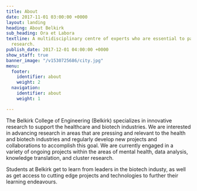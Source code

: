 ```yaml
---
title: About
date: 2017-11-01 03:00:00 +0000
layout: landing
heading: About Belkirk
sub_heading: Ora et Labora
textline: A multidisciplinary centre of experts who are essential to patient-oriented
  research.
publish_date: 2017-12-01 04:00:00 +0000
show_staff: true
banner_image: "/v1530725686/city.jpg"
menu:
  footer:
    identifier: about
    weight: 2
  navigation:
    identifier: about
    weight: 1

---
```

The Belkirk College of Engineering (Belkirk) specializes in innovative research to support the healthcare and biotech industries. We are interested in advancing research in areas that are pressing and relevant to the health and biotech industries and regularly develop new projects and collaborations to accomplish this goal. We are currently engaged in a variety of ongoing projects within the areas of mental health, data analysis, knowledge translation, and cluster research.

Students at Belkirk get to learn from leaders in the biotech industy, as well as get access to cutting edge projects and technologies to further their learning endeavours.